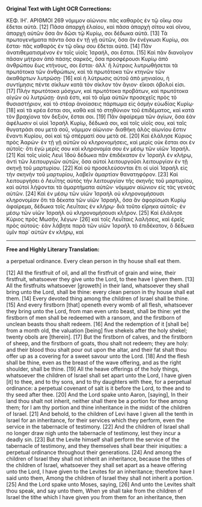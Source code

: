 **Original Text with Light OCR Corrections:**

ΚΕΦ. ΙΗʹ. ΑΡΙΘΜΟΙ 269
νόμιμον αἰώνιον. πᾶς καθαρὸς ἐν τῷ οἴκῳ σου ἔδεται αὐτά. [12] Πᾶσα ἀπαρχὴ ἐλαίου, καὶ πᾶσα ἀπαρχὴ σίτου καὶ οἴνου, ἀπαρχὴ αὐτῶν ὅσα ἂν δῶσι τῷ Κυρίῳ, σοι δέδωκα αὐτά. [13] Τὰ πρωτογενήματα πάντα ὅσα ἐν τῇ γῇ αὐτῶν, ὅσα ἂν ἐνέγκωσι Κυρίῳ, σοι ἔσται· πᾶς καθαρὸς ἐν τῷ οἴκῳ σου ἔδεται αὐτά. [14] Πᾶν ἀνατιθεματισμένον ἐν τοῖς υἱοῖς Ἰσραήλ, σοι ἔσται. [15] Καὶ πᾶν διανοῖγον πᾶσαν μήτραν ἀπὸ πάσης σαρκός, ὅσα προσφέρουσι Κυρίῳ ἀπὸ ἀνθρώπου ἕως κτήνους, σοι ἔσται· ἀλλ᾿ ἢ λύτροις λυτρωθήσεται τὰ πρωτότοκα τῶν ἀνθρώπων, καὶ τὰ πρωτότοκα τῶν κτηνῶν τῶν ἀκαθάρτων λυτρώσῃ· [16] καὶ ἡ λύτρωσις αὐτοῦ ἀπὸ μηνιαίου, ἡ συντίμησις πέντε σίκλων κατὰ τὸν σίκλον τὸν ἅγιον· εἴκοσι ὀβολοί εἰσι. [17] Πλὴν πρωτότοκα μόσχων, καὶ πρωτότοκα προβάτων, καὶ πρωτότοκα αἰγῶν οὐ λυτρώσῃ· ἁγιά ἐστι, καὶ τὸ αἷμα αὐτῶν προσεχεῖς πρὸς τὸ θυσιαστήριον, καὶ τὸ στέαρ ἀνοίασεις πάρπωμα εἰς ὀσμὴν εὐωδίας Κυρίῳ· [18] καὶ τὰ κρέα ἔσται σοι, καθὰ καὶ τὸ στηθύνιον τοῦ ἐπιδέματος, καὶ κατὰ τὸν βραχίονα τὸν δεξιόν, ἔσται σοι. [19] Πᾶν ἀφαίρεμα τῶν ἁγίων, ὅσα ἐὰν ἀφέλωσιν οἱ υἱοὶ Ἰσραὴλ Κυρίῳ, δέδωκά σοι, καὶ τοῖς υἱοῖς σου, καὶ ταῖς θυγατράσι σου μετὰ σοῦ, νόμιμον αἰώνιον· διαθήκη ἁλὸς αἰωνίου ἔστιν ἔναντι Κυρίου, σοὶ καὶ τῷ σπέρματί σου μετὰ σέ. [20] Καὶ ἐλάλησε Κύριος πρὸς Ἀαρών· ἐν τῇ γῇ αὐτῶν οὐ κληρονομήσεις, καὶ μερὶς οὐκ ἔσται σοι ἐν αὐτοῖς· ὅτι ἐγὼ μερίς σου καὶ κληρονομία σου ἐν μέσῳ τῶν υἱῶν Ἰσραήλ. [21] Καὶ τοῖς υἱοῖς Λευὶ Ἰδοὺ δέδωκα πᾶν ἐπιδέκατον ἐν Ἰσραὴλ ἐν κλήρῳ, ἀντὶ τῶν λειτουργιῶν αὐτῶν, ὅσα αὐτοὶ λειτουργοῦσι λειτουργίαν ἐν τῇ σκηνῇ τοῦ μαρτυρίου. [22] Καὶ οὐ προσελεύσονται ἔτι οἱ υἱοὶ Ἰσραὴλ εἰς τὴν σκηνὴν τοῦ μαρτυρίου, λαβεῖν ἁμαρτίαν θανατηφόρον. [23] Καὶ λειτουργήσει ὁ Λευΐτης αὐτὸς τὴν λειτουργίαν τῆς σκηνῆς τοῦ μαρτυρίου, καὶ αὐτοὶ λήψονται τὰ ἁμαρτήματα αὐτῶν· νόμιμον αἰώνιον εἰς τὰς γενεὰς αὐτῶν. [24] Καὶ ἐν μέσῳ τῶν υἱῶν Ἰσραὴλ οὐ κληρονομήσουσι κληρονομίαν ὅτι τὰ δέκατα τῶν υἱῶν Ἰσραήλ, ὅσα ἂν ἀφορίσωσι Κυρίῳ ἀφαίρεμα, δέδωκα τοῖς Λευΐταις ἐν κλήρῳ· διὰ τοῦτο εἴρηκα αὐτοῖς· ἐν μέσῳ τῶν υἱῶν Ἰσραὴλ οὐ κληρονομήσουσι κλῆρον. [25] Καὶ ἐλάλησε Κύριος πρὸς Μωσῆν, λέγων· [26] καὶ τοῖς Λευΐταις λαλήσεις, καὶ ἐρεῖς πρὸς αὐτούς· ἐὰν λάβητε παρὰ τῶν υἱῶν Ἰσραὴλ τὸ ἐπιδέκατον, ὃ δέδωκα ὑμῖν παρ᾿ αὐτῶν ἐν κλήρῳ, καὶ

---

**Free and Highly Literary Translation:**

a perpetual ordinance. Every clean person in thy house shall eat them.

[12] All the firstfruit of oil, and all the firstfruit of grain and wine, their firstfruit, whatsoever they give unto the Lord, to thee have I given them.
[13] All the firstfruits whatsoever [groweth] in their land, whatsoever they shall bring unto the Lord, shall be thine: every clean person in thy house shall eat them.
[14] Every devoted thing among the children of Israel shall be thine.
[15] And every firstborn [that] openeth every womb of all flesh, whatsoever they bring unto the Lord, from man even unto beast, shall be thine: yet the firstborn of men shall be redeemed with a ransom, and the firstborn of unclean beasts thou shalt redeem.
[16] And the redemption of it [shall be] from a month old, the valuation [being] five shekels after the holy shekel; twenty obols are [therein].
[17] But the firstborn of calves, and the firstborn of sheep, and the firstborn of goats, thou shalt not redeem; they are holy: and their blood thou shalt pour out upon the altar, and their fat shalt thou offer up as a covering for a sweet savour unto the Lord.
[18] And the flesh shall be thine, even as the breast of the wave offering, and as the right shoulder, shall be thine.
[19] All the heave offerings of the holy things, whatsoever the children of Israel shall set apart unto the Lord, I have given [it] to thee, and to thy sons, and to thy daughters with thee, for a perpetual ordinance: a perpetual covenant of salt is it before the Lord, to thee and to thy seed after thee.
[20] And the Lord spake unto Aaron, [saying], In their land thou shalt not inherit, neither shall there be a portion for thee among them; for I am thy portion and thine inheritance in the midst of the children of Israel.
[21] And behold, to the children of Levi have I given all the tenth in Israel for an inheritance, for their services which they perform, even the service in the tabernacle of testimony.
[22] And the children of Israel shall no longer draw nigh unto the tabernacle of testimony, lest they incur a deadly sin.
[23] But the Levite himself shall perform the service of the tabernacle of testimony, and they themselves shall bear their iniquities: a perpetual ordinance throughout their generations.
[24] And among the children of Israel they shall not inherit an inheritance, because the tithes of the children of Israel, whatsoever they shall set apart as a heave offering unto the Lord, I have given to the Levites for an inheritance; therefore have I said unto them, Among the children of Israel they shall not inherit a portion.
[25] And the Lord spake unto Moses, saying,
[26] And unto the Levites shalt thou speak, and say unto them, When ye shall take from the children of Israel the tithe which I have given you from them for an inheritance, then